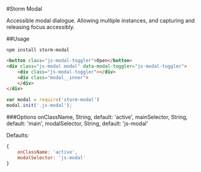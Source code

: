 #Storm Modal

Accessible modal dialogue. Allowing multiple instances, and capturing and releasing focus accessibly.


##Usage
```
npm install storm-modal
```

```html
<button class="js-modal-toggler">Open</button>
<div class="js-modal modal" data-modal-toggler="js-modal-toggler">
	<div class="js-modal-toggler"></div>
	<div class="modal__inner">
	</div>
</div>

```

```javascript
var modal = require('storm-modal')
modal.init('.js-modal');
```

###Options
onClassName, String, default: 'active',
mainSelector, String, default: 'main',
modalSelector, String, default: 'js-modal'

Defaults:

```javascript
{
	onClassName: 'active',
	modalSelector: 'js-modal'
}
```